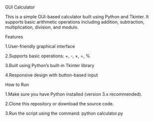 GUI Calculator

This is a simple GUI-based calculator built using Python and Tkinter. It supports basic arithmetic operations including addition, subtraction, multiplication, division, and modulo.



Features

1.User-friendly graphical interface

2.Supports basic operations: +, -, ×, ÷, %

3.Built using Python’s built-in Tkinter library

4.Responsive design with button-based input



How to Run

1.Make sure you have Python installed (version 3.x recommended).

2.Clone this repository or download the source code.

3.Run the script using the command:
             python calculator.py

